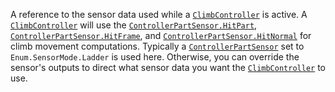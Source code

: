 A reference to the sensor data used while a [`ClimbController`](https://create.roblox.com/docs/reference/engine/classes/ClimbController) is
active. A [`ClimbController`](https://create.roblox.com/docs/reference/engine/classes/ClimbController) will use the
[`ControllerPartSensor.HitPart`](https://create.roblox.com/docs/reference/engine/classes/ControllerPartSensor#HitPart),
[`ControllerPartSensor.HitFrame`](https://create.roblox.com/docs/reference/engine/classes/ControllerPartSensor#HitFrame), and
[`ControllerPartSensor.HitNormal`](https://create.roblox.com/docs/reference/engine/classes/ControllerPartSensor#HitNormal) for climb movement computations.
Typically a [`ControllerPartSensor`](https://create.roblox.com/docs/reference/engine/classes/ControllerPartSensor) set to `Enum.SensorMode.Ladder`
is used here. Otherwise, you can override the sensor's outputs to direct
what sensor data you want the [`ClimbController`](https://create.roblox.com/docs/reference/engine/classes/ClimbController) to use.